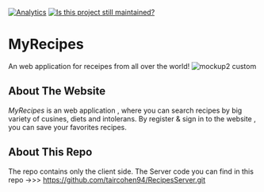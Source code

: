 [![Analytics](https://ga-beacon.appspot.com/UA-121798497-2/github/eviabs/knockit)](https://github.com/igrigorik/ga-beacon)
[![Is this project still maintained?](https://img.shields.io/badge/maintained%3F-no-red.svg?style=plastic)](https://github.com/badges/shields)

# MyRecipes
An web application for receipes from all over the world! 
![mockup2 custom](https://user-images.githubusercontent.com/14614396/40270969-57f89698-5b9f-11e8-87a2-a555b18874c8.jpg)

## About The Website
*MyRecipes* is an web application , where you can search recipes by big variety of cusines, diets and intolerans.
By register & sign in to the website , you can save your favorites recipes.

## About This Repo
The repo contains only the client side. The Server code you can find in this repo ->>> https://github.com/taircohen94/RecipesServer.git

